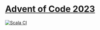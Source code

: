 # [Advent of Code 2023](https://adventofcode.com/2023)

[![Scala CI](https://github.com/olemerdy/adventofcode-2023/actions/workflows/scala.yml/badge.svg)](https://github.com/olemerdy/adventofcode-2023/actions/workflows/scala.yml)
